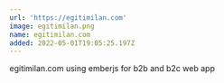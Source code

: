 ```yaml
---
url: 'https://egitimilan.com'
image: egitimilan.png
name: egitimilan.com
added: 2022-05-01T19:05:25.197Z
---
```


egitimilan.com using emberjs for b2b and b2c web app
